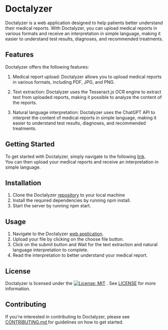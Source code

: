 # Doctalyzer
Doctalyzer is a web application designed to help patients better understand their medical reports. With Doctalyzer, you can upload medical reports in various formats and receive an interpretation in simple language, making it easier to understand test results, diagnoses, and recommended treatments.

## Features
Doctalyzer offers the following features:

1. Medical report upload: Doctalyzer allows you to upload medical reports in various formats, including PDF, JPG, and PNG.

2. Text extraction: Doctalyzer uses the Tesseract.js OCR engine to extract text from uploaded reports, making it possible to analyze the content of the reports.

3. Natural language interpretation: Doctalyzer uses the ChatGPT API to interpret the content of medical reports in simple language, making it easier to understand test results, diagnoses, and recommended treatments.

## Getting Started
To get started with Doctalyzer, simply navigate to the following <a href="https://doctalyzer.vercel.app/">link</a>.
<br />
You can then upload your medical reports and receive an interpretation in simple language.

## Installation
1. Clone the Doctalyzer <a href="https://github.com/open-xyz/doctalyzer">repository<a/> to your local machine
2. Install the required dependencies by running npm install.
3. Start the server by running npm start.
  
## Usage
1. Navigate to the Doctalyzer <a href="https://doctalyzer.vercel.app/">web application<a/>.
2. Upload your file by clicking on the choose file button.
3. Click on the submit button and Wait for the text extraction and natural language interpretation to complete.
4. Read the interpretation to better understand your medical report.

## License
Doctalyzer is licensed under the [![License: MIT](https://badgen.net/github/license/open-xyz/doctalyzer)](https://github.com/open-xyz/doctalyzer/blob/main/LICENSE)
. See <a href="https://github.com/open-xyz/doctalyzer/blob/main/LICENSE">LICENSE<a/> for more information.

## Contributing
If you're interested in contributing to Doctalyzer, please see <a href="https://github.com/open-xyz/doctalyzer/blob/main/CONTRIBUTING.md">CONTRIBUTING.md <a/>  for guidelines on how to get started.
